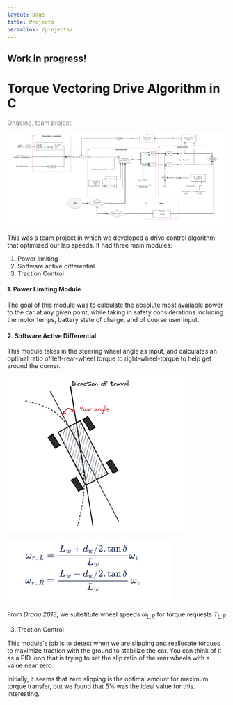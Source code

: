 ```yaml
---
layout: page
title: Projects
permalink: /projects/
---
```


## Work in progress! 

# Torque Vectoring Drive Algorithm in C 

<text style="color : gray">Ongoing, team project</text>

![picture 1](images/c22f49f8fb6b99d68cafc8f31db64a142c95411c8fe8ccecd3ccf0c5e1ef9d88.png)  

This was a team project in which we developed a drive control algorithm that optimized our lap speeds. It had three main modules: 

1. Power limiting 
2. Software active differential 
3. Traction Control

####  1. Power Limiting Module

The goal of this module was to calculate the absolute most available power to the car at any given point, while taking in safety considerations including the motor temps, battery state of charge, and of course user input. 

#### 2. Software Active Differential 

This module takes in the steering wheel angle as input, and calculates an optimal ratio of left-rear-wheel torque to right-wheel-torque to help get around the corner. 

![picture 2](images/5c7c8663969ffe99bddc1840975ae27b93877c60bee5531a2cc3db1bc2c2a256.png)  

![picture 3](images/576b8e67f3ea7d8eb861f3be09261e5d90aed0cc396bea8e645b7927df15369c.png)  

From *Draou 2013*, we substitute wheel speeds $\omega_{L,R}$ for torque requests $T_{L,R}$ 

3. Traction Control 

This module's job is to detect when we are slipping and reallocate torques to maximize traction with the ground to stabilize the car. You can think of it as a PID loop that is trying to set the slip ratio of the rear wheels with a value near zero. 

Initially, it seems that zero slipping is the optimal amount for maximum torque transfer, but we found that 5% was the ideal value for this. Interesting. 
